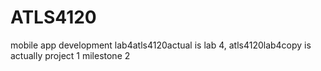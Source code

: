 # ATLS4120
mobile app development
lab4atls4120actual is lab 4,
atls4120lab4copy is actually project 1 milestone 2
